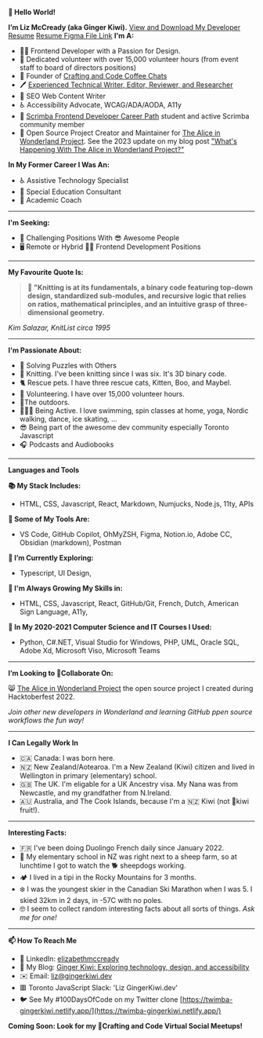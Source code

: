 **👋 Hello World!**

**I’m Liz McCready (aka Ginger Kiwi).**
[View and Download My Developer Resume](https://github.com/GingerKiwi/resume-and-certificatations/blob/main/CV_Elizabeth-McCready_liz-AT-GingerKiwi-DOT-dev.pdf)
[Resume Figma File Link](https://www.figma.com/file/WzUSoT4cn6IpZivBnGarPB/CV_2023-07?type=design&node-id=0%3A1&mode=design&t=p4yp9NvWwIZ8erFv-1)
**I'm A:**
- 👩‍💻 Frontend Developer with a Passion for Design.
- 🫶 Dedicated volunteer with over 15,000 volunteer hours (from event staff to board of directors positions)
- 🧶 Founder of [Crafting and Code Coffee Chats](https://yarnhelp.app/crafting-and-code.html)
- 🖊️ [Experienced Technical Writer, Editor, Reviewer, and Researcher]([https://github.com/GingerKiwi/resume-and-certificatations/blob/main/ElizabethMcCready-TechnicalWriter-Resume-WebVersion.pdf](https://github.com/GingerKiwi/resume-and-certificatations/blob/main/2023.01_Elizabeth_McCready_Resume-webver_lizATgingerkiwiDOTdev.pdf))
- 🔎 SEO Web Content Writer 
- ♿ Accessibility Advocate, WCAG/ADA/AODA, A11y
- 🚀 [Scrimba Frontend Developer Career Path](https://scrimba.com/learn/frontend) student and active Scrimba community member
- 📂 Open Source Project Creator and Maintainer for [The Alice in Wonderland Project](https://github.com/GingerKiwi/alice-game). See the 2023 update on my blog post ["What's Happening With The Alice in Wonderland Project?"](https://gingerkiwi.blog/blog/2023-04-03-whats-happening-with-the-alice-in-wonderland-project/)

**In My Former Career I Was An:**
- ♿ Assistive Technology Specialist 
- 🏫 Special Education Consultant 
- 🍎 Academic Coach

---

**I'm Seeking:**
- 🤔 Challenging Positions With 😎 Awesome People
- 🖥️ Remote or Hybrid 👩‍💻 Frontend Development Positions

---

**My Favourite Quote Is:**

>**🧶 "Knitting is at its fundamentals, a binary code featuring top-down design, standardized sub-modules, and recursive logic that relies on ratios, mathematical principles, and an intuitive grasp of three-dimensional geometry.**
> 

*Kim Salazar, KnitList circa 1995*

---

**I'm Passionate About:**
- 🧩 Solving Puzzles with Others 
- 🧶 Knitting. I've been knitting since I was six. It's 3D binary code.
- 🐈 Rescue pets. I have three rescue cats, Kitten, Boo, and Maybel.
- 🫶 Volunteering. I have over 15,000 volunteer hours.
- 🌲The outdoors. 
- 🏊🏻‍♀️ Being Active. I love swimming, spin classes at home, yoga, Nordic walking, dance, ice skating, ...
- 😎 Being part of the awesome dev community especially Toronto Javascript
- 🎧 Podcasts and Audiobooks

---

**Languages and Tools**

**📚 My Stack Includes:** 

- HTML, CSS, Javascript, React, Markdown, Numjucks, Node.js, 11ty, APIs

**🧰 Some of My Tools Are:** 

- VS Code, GitHub Copilot, OhMyZSH, Figma, Notion.io, Adobe CC, Obsidian (markdown), Postman

**🧭 I’m Currently Exploring:** 

- Typescript, UI Design, 

**🌱 I'm Always Growing My Skills in:** 
- HTML, CSS, Javascript, React, GitHub/Git, French, Dutch, American Sign Language, A11y,

**🐍 In My 2020-2021 Computer Science and IT Courses I Used:** 
- Python, C#.NET, Visual Studio for Windows, PHP, UML, Oracle SQL, Adobe Xd, Microsoft Viso, Microsoft Teams

---

**I’m Looking to 💞️Collaborate On:**

😸 [The Alice in Wonderland Project](https://github.com/GingerKiwi/alice-game) the open source project I created during Hacktoberfest 2022. 

*Join other new developers in Wonderland and learning GitHub ppen source workflows the fun way!*

---

**I Can Legally Work In**

- 🇨🇦 Canada: I was born here.
- 🇳🇿 New Zealand/Aotearoa. I'm a New Zealand (Kiwi) citizen and lived in Wellington in primary (elementary) school.
- 🇬🇧 The UK. I'm eligable for a UK Ancestry visa. My Nana was from Newcastle, and my grandfather from N.Ireland.
- 🇦🇺 Australia, and The Cook Islands, because I'm a 🇳🇿 Kiwi (not 🥝kiwi fruit!).
---

**Interesting Facts:**

- 🇫🇷 I've been doing Duolingo French daily since January 2022.
- 🐑 My elementary school in NZ was right next to a sheep farm, so at lunchtime I got to watch the 🐕 sheepdogs working. 
- 🏕️ I lived in a tipi in the Rocky Mountains for 3 months.
- ❄️ I was the youngest skier in the Canadian Ski Marathon when I was 5. I skied 32km in 2 days, in -57C with no poles.
- 🤓 I seem to collect random interesting facts about all sorts of things. *Ask me for one!*

---

**📫 How To Reach Me**
- 💼 LinkedIn: [elizabethmccready](https://www.linkedin.com/in/elizabethmccready/)
- 📰 My Blog: [Ginger Kiwi: Exploring technology, design, and accessibility](https://gingerkiwi.blog)
- ✉️ Email: <a href="mailto:liz@gingerkiwi.dev">liz@gingerkiwi.dev</a>
- 🟥 Toronto JavaScript Slack: 'Liz GingerKiwi.dev'
- 🐦 See My #100DaysOfCode on my Twitter clone [https://twimba-gingerkiwi.netlify.app/](https://twimba-gingerkiwi.netlify.app/)

**Coming Soon: Look for my 🧶Crafting and Code Virtual Social Meetups!**

<!---
GingerKiwi/GingerKiwi is a ✨ special ✨ repository because its `README.md` (this file) appears on your GitHub profile.
You can click the Preview link to take a look at your changes.
--->
